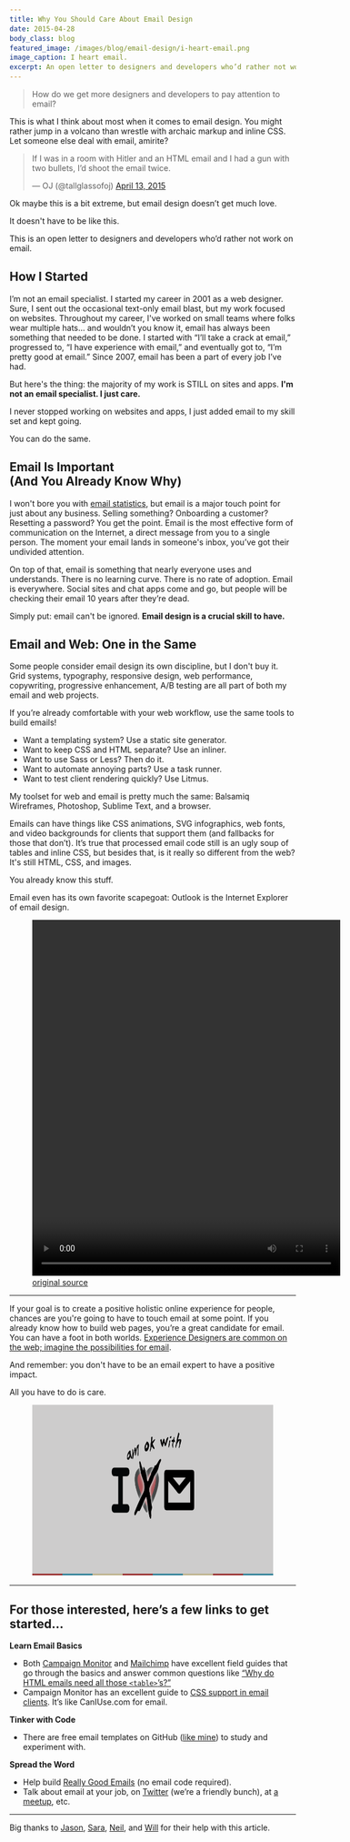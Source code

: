 ```yaml
---
title: Why You Should Care About Email Design
date: 2015-04-28
body_class: blog
featured_image: /images/blog/email-design/i-heart-email.png
image_caption: I heart email.
excerpt: An open letter to designers and developers who’d rather not work on email.
---
```


> How do we get more designers and developers to pay attention to email?

This is what I think about most when it comes to email design. You might rather jump in a volcano than wrestle with archaic markup and inline CSS. Let someone else deal with email, amirite?

<blockquote class="twitter-tweet" lang="en"><p>If I was in a room with Hitler and an HTML email and I had a gun with two bullets, I’d shoot the email twice.</p>&mdash; OJ (@tallglassofoj) <a href="https://twitter.com/tallglassofoj/status/587716233585360896">April 13, 2015</a></blockquote>
<script async src="//platform.twitter.com/widgets.js" charset="utf-8"></script>

Ok maybe this is a bit extreme, but email design doesn’t get much love.

It doesn't have to be like this.

This is an open letter to designers and developers who’d rather not work on email.

## How I Started

I’m not an email specialist. I started my career in 2001 as a web designer. Sure, I sent out the occasional text-only email blast, but my work focused on websites. Throughout my career, I've worked on small teams where folks wear multiple hats... and wouldn’t you know it, email has always been something that needed to be done. I started with “I’ll take a crack at email,” progressed to, “I have experience with email,” and eventually got to, “I’m pretty good at email.” Since 2007, email has been a part of every job I’ve had.

But here's the thing: the majority of my work is STILL on sites and apps. **I'm not an email specialist. I just care.**

I never stopped working on websites and apps, I just added email to my skill set and kept going.

You can do the same.

## Email Is Important <br>(And You Already Know Why)

I won't bore you with [email statistics](https://www.campaignmonitor.com/blog/post/4300/email-marketing-statistics), but email is a major touch point for just about any business. Selling something? Onboarding a customer? Resetting a password? You get the point. Email is the most effective form of communication on the Internet, a direct message from you to a single person. The moment your email lands in someone's inbox, you’ve got their undivided attention.

On top of that, email is something that nearly everyone uses and understands. There is no learning curve. There is no rate of adoption. Email is everywhere. Social sites and chat apps come and go, but people will be checking their email 10 years after they’re dead.

Simply put: email can't be ignored. **Email design is a crucial skill to have.**

## Email and Web: One in the Same

Some people consider email design its own discipline, but I don't buy it. Grid systems, typography, responsive design, web performance, copywriting, progressive enhancement, A/B testing are all part of both my email and web projects.

If you’re already comfortable with your web workflow, use the same tools to build emails!

* Want a templating system? Use a static site generator.
* Want to keep CSS and HTML separate? Use an inliner.
* Want to use Sass or Less? Then do it.
* Want to automate annoying parts? Use a task runner.
* Want to test client rendering quickly? Use Litmus.

My toolset for web and email is pretty much the same: Balsamiq Wireframes, Photoshop, Sublime Text, and a browser.

Emails can have things like CSS animations, SVG infographics, web fonts, and video backgrounds for clients that support them (and fallbacks for those that don’t). It’s true that processed email code still is an ugly soup of tables and inline CSS, but besides that, is it really so different from the web? It's still HTML, CSS, and images.

You already know this stuff.

Email even has its own favorite scapegoat: Outlook is the Internet Explorer of email design.


<figure>
	<video style="width:542px;height:626px;" autoplay loop controls>
	  <source src="/images/blog/email-design/chanel.mp4" type='video/mp4'/>
	  <source src="/images/blog/email-design/chanel.webm" type='video/webm'/>
	</video>
	<br>
	<figcaption><a href="http://uk-edm.chanel.com/HM?b=bZdiPI9UAVmR33yOK7o3BiZi84zanRwTU2Gf7KbBZLLA1dVHV6XfiD6Pq2c_QgWb&c=w0IAVWgFPFor_06s_ZqA2Q" target="blank">original source</a></figcaption>
</figure>

---

If your goal is to create a positive holistic online experience for people, chances are you're going to have to touch email at some point. If you already know how to build web pages, you’re a great candidate for email. You can have a foot in both worlds. [Experience Designers are common on the web; imagine the possibilities for email](http://rodriguezcommaj.com/blog/email-at-the-turning-point).

And remember: you don't have to be an email expert to have a positive impact.

All you have to do is care.

<figure>
	<img src="/images/blog/email-design/i-am-ok-with-email.png" alt="I am ok with email." width="800" height="300">
</figure>

---

## For those interested, here’s a few links to get started...

**Learn Email Basics**

* Both [Campaign Monitor](https://www.campaignmonitor.com/guides/) and [Mailchimp](http://mailchimp.com/resources/) have excellent field guides that go through the basics and answer common questions like [“Why do HTML emails need all those `<table>`’s?”](https://www.campaignmonitor.com/guides/coding/)
* Campaign Monitor has an excellent guide to [CSS support in email clients](https://www.campaignmonitor.com/css/). It’s like CanIUse.com for email.

**Tinker with Code**

* There are free email templates on GitHub ([like mine](https://github.com/TedGoas/Cerberus)) to study and experiment with.

**Spread the Word**

* Help build [Really Good Emails](https://assembly.com/really-good-emails) (no email code required).
* Talk about email at your job, on [Twitter](https://twitter.com/search?q=%23emailgeeks&src=tyah) (we’re a friendly bunch), at [a meetup](http://www.tedgoas.com/blog/jerseyscript/), etc.

---

Big thanks to [Jason](https://twitter.com/RodriguezCommaJ), [Sara](https://twitter.com/saragoas), [Neil](https://twitter.com/tinystride), and [Will](https://twitter.com/willgrounds) for their help with this article.
